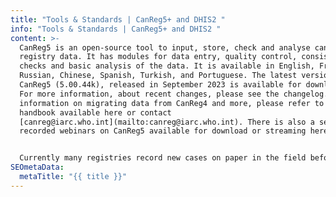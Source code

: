```yaml
---
title: "Tools & Standards | CanReg5+ and DHIS2 "
info: "Tools & Standards | CanReg5+ and DHIS2 "
content: >-
  CanReg5 is an open-source tool to input, store, check and analyse cancer
  registry data. It has modules for data entry, quality control, consistency
  checks and basic analysis of the data. It is available in English, French,
  Russian, Chinese, Spanish, Turkish, and Portuguese. The latest version of
  CanReg5 (5.00.44k), released in September 2023 is available for download here.
  For more information, about recent changes, please see the changelog. For more
  information on migrating data from CanReg4 and more, please refer to the
  handbook available here or contact
  [canreg@iarc.who.int](mailto:canreg@iarc.who.int). There is also a series of
  recorded webinars on CanReg5 available for download or streaming here.  


  Currently many registries record new cases on paper in the field before manually entering those details to the CanReg5 database at the registry. Leveraging mHealth in this context may allow users to limit duplicate work and allow for real-time quality control in the field. To strengthen integration between cancer registries and national health information systems, a web-based *District Health Information Software 2* (DHIS2) module for cancer registration under the E-NNOVATE project is underway. A global DHIS2 toolkit for cancer registration, is being developed that will align with the CanReg5 data structure, will support cancer data collection, management, and interoperability in a standardized way across countries.
SEOmetaData:
  metaTitle: "{{ title }}"
---
```

